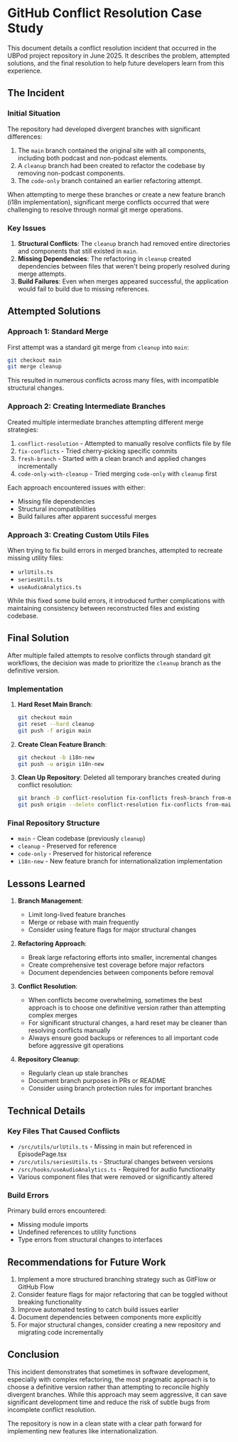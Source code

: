 # GitHub Conflict Resolution Case Study

This document details a conflict resolution incident that occurred in the UBPod project repository in June 2025. It describes the problem, attempted solutions, and the final resolution to help future developers learn from this experience.

## The Incident

### Initial Situation

The repository had developed divergent branches with significant differences:

1. The `main` branch contained the original site with all components, including both podcast and non-podcast elements.
2. A `cleanup` branch had been created to refactor the codebase by removing non-podcast components.
3. The `code-only` branch contained an earlier refactoring attempt.

When attempting to merge these branches or create a new feature branch (i18n implementation), significant merge conflicts occurred that were challenging to resolve through normal git merge operations.

### Key Issues

1. **Structural Conflicts**: The `cleanup` branch had removed entire directories and components that still existed in `main`.
2. **Missing Dependencies**: The refactoring in `cleanup` created dependencies between files that weren't being properly resolved during merge attempts.
3. **Build Failures**: Even when merges appeared successful, the application would fail to build due to missing references.

## Attempted Solutions

### Approach 1: Standard Merge

First attempt was a standard git merge from `cleanup` into `main`:

```bash
git checkout main
git merge cleanup
```

This resulted in numerous conflicts across many files, with incompatible structural changes.

### Approach 2: Creating Intermediate Branches

Created multiple intermediate branches attempting different merge strategies:

1. `conflict-resolution` - Attempted to manually resolve conflicts file by file
2. `fix-conflicts` - Tried cherry-picking specific commits
3. `fresh-branch` - Started with a clean branch and applied changes incrementally
4. `code-only-with-cleanup` - Tried merging `code-only` with `cleanup` first

Each approach encountered issues with either:
- Missing file dependencies
- Structural incompatibilities 
- Build failures after apparent successful merges

### Approach 3: Creating Custom Utils Files

When trying to fix build errors in merged branches, attempted to recreate missing utility files:
- `urlUtils.ts`
- `seriesUtils.ts`
- `useAudioAnalytics.ts`

While this fixed some build errors, it introduced further complications with maintaining consistency between reconstructed files and existing codebase.

## Final Solution

After multiple failed attempts to resolve conflicts through standard git workflows, the decision was made to prioritize the `cleanup` branch as the definitive version.

### Implementation

1. **Hard Reset Main Branch**:
   ```bash
   git checkout main
   git reset --hard cleanup
   git push -f origin main
   ```

2. **Create Clean Feature Branch**:
   ```bash
   git checkout -b i18n-new
   git push -u origin i18n-new
   ```

3. **Clean Up Repository**:
   Deleted all temporary branches created during conflict resolution:
   ```bash
   git branch -D conflict-resolution fix-conflicts fresh-branch from-main code-only-with-cleanup i18n-from-cleanup i18n-implementation
   git push origin --delete conflict-resolution fix-conflicts from-main code-only-with-cleanup i18n-from-cleanup i18n-implementation
   ```

### Final Repository Structure

- `main` - Clean codebase (previously `cleanup`)
- `cleanup` - Preserved for reference
- `code-only` - Preserved for historical reference
- `i18n-new` - New feature branch for internationalization implementation

## Lessons Learned

1. **Branch Management**:
   - Limit long-lived feature branches
   - Merge or rebase with main frequently
   - Consider using feature flags for major structural changes

2. **Refactoring Approach**:
   - Break large refactoring efforts into smaller, incremental changes
   - Create comprehensive test coverage before major refactors
   - Document dependencies between components before removal

3. **Conflict Resolution**:
   - When conflicts become overwhelming, sometimes the best approach is to choose one definitive version rather than attempting complex merges
   - For significant structural changes, a hard reset may be cleaner than resolving conflicts manually
   - Always ensure good backups or references to all important code before aggressive git operations

4. **Repository Cleanup**:
   - Regularly clean up stale branches
   - Document branch purposes in PRs or README
   - Consider using branch protection rules for important branches

## Technical Details

### Key Files That Caused Conflicts

- `/src/utils/urlUtils.ts` - Missing in main but referenced in EpisodePage.tsx
- `/src/utils/seriesUtils.ts` - Structural changes between versions
- `/src/hooks/useAudioAnalytics.ts` - Required for audio functionality
- Various component files that were removed or significantly altered

### Build Errors

Primary build errors encountered:
- Missing module imports
- Undefined references to utility functions
- Type errors from structural changes to interfaces

## Recommendations for Future Work

1. Implement a more structured branching strategy such as GitFlow or GitHub Flow
2. Consider feature flags for major refactoring that can be toggled without breaking functionality
3. Improve automated testing to catch build issues earlier
4. Document dependencies between components more explicitly
5. For major structural changes, consider creating a new repository and migrating code incrementally

## Conclusion

This incident demonstrates that sometimes in software development, especially with complex refactoring, the most pragmatic approach is to choose a definitive version rather than attempting to reconcile highly divergent branches. While this approach may seem aggressive, it can save significant development time and reduce the risk of subtle bugs from incomplete conflict resolution.

The repository is now in a clean state with a clear path forward for implementing new features like internationalization.